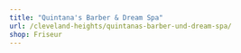 ```yaml
---
title: "Quintana's Barber & Dream Spa"
url: /cleveland-heights/quintanas-barber-und-dream-spa/
shop: Friseur
---
```

